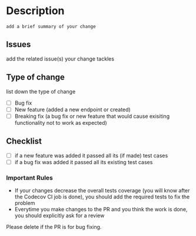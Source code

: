 # Description
    add a brief summary of your change

## Issues
add the related issue(s) your change tackles

## Type of change
list down the type of change
- [ ] Bug fix
- [ ] New feature (added a new endpoint or created)
- [ ] Breaking fix (a bug fix or new feature that would cause exisiting functionality not to work as expected)

## Checklist
- [ ] if a new feature was added it passed all its (if made) test cases 
- [ ] if a bug fix was added it passed all its existing test cases 

### Important Rules
- If your changes decrease the overall tests coverage (you will know after the Codecov CI job is done), you should add the required tests to fix the problem
- Everytime you make changes to the PR and you think the work is done, you should explicitly ask for a review



Please delete if the PR is for bug fixing.